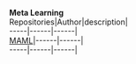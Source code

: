**Meta Learning**  
Repositories|Author|description|  
-----|------|------|  
[MAML](https://github.com/dragen1860/MAML-TensorFlow)|------|------|   
-----|------|------| 
